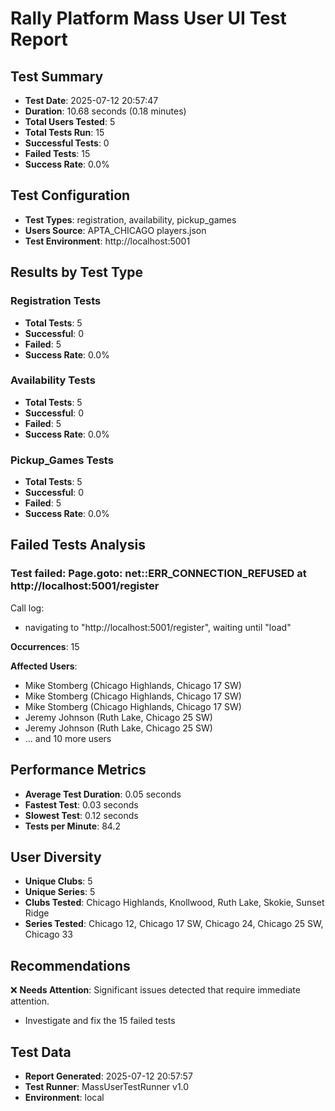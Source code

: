 # Rally Platform Mass User UI Test Report

## Test Summary
- **Test Date**: 2025-07-12 20:57:47
- **Duration**: 10.68 seconds (0.18 minutes)
- **Total Users Tested**: 5
- **Total Tests Run**: 15
- **Successful Tests**: 0
- **Failed Tests**: 15
- **Success Rate**: 0.0%

## Test Configuration
- **Test Types**: registration, availability, pickup_games
- **Users Source**: APTA_CHICAGO players.json
- **Test Environment**: http://localhost:5001

## Results by Test Type

### Registration Tests
- **Total Tests**: 5
- **Successful**: 0
- **Failed**: 5
- **Success Rate**: 0.0%

### Availability Tests
- **Total Tests**: 5
- **Successful**: 0
- **Failed**: 5
- **Success Rate**: 0.0%

### Pickup_Games Tests
- **Total Tests**: 5
- **Successful**: 0
- **Failed**: 5
- **Success Rate**: 0.0%

## Failed Tests Analysis

### Test failed: Page.goto: net::ERR_CONNECTION_REFUSED at http://localhost:5001/register
Call log:
  - navigating to "http://localhost:5001/register", waiting until "load"

**Occurrences**: 15

**Affected Users**:
- Mike Stomberg (Chicago Highlands, Chicago 17 SW)
- Mike Stomberg (Chicago Highlands, Chicago 17 SW)
- Mike Stomberg (Chicago Highlands, Chicago 17 SW)
- Jeremy Johnson (Ruth Lake, Chicago 25 SW)
- Jeremy Johnson (Ruth Lake, Chicago 25 SW)
- ... and 10 more users

## Performance Metrics
- **Average Test Duration**: 0.05 seconds
- **Fastest Test**: 0.03 seconds
- **Slowest Test**: 0.12 seconds
- **Tests per Minute**: 84.2

## User Diversity
- **Unique Clubs**: 5
- **Unique Series**: 5
- **Clubs Tested**: Chicago Highlands, Knollwood, Ruth Lake, Skokie, Sunset Ridge
- **Series Tested**: Chicago 12, Chicago 17 SW, Chicago 24, Chicago 25 SW, Chicago 33

## Recommendations

❌ **Needs Attention**: Significant issues detected that require immediate attention.
- Investigate and fix the 15 failed tests

## Test Data
- **Report Generated**: 2025-07-12 20:57:57
- **Test Runner**: MassUserTestRunner v1.0
- **Environment**: local
